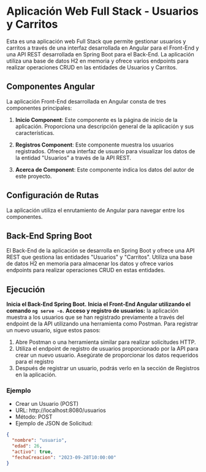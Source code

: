 # Aplicación Web Full Stack - Usuarios y Carritos

Esta es una aplicación web Full Stack que permite gestionar usuarios y carritos a través de una interfaz desarrollada en Angular para el Front-End y una API REST desarrollada en Spring Boot para el Back-End. La aplicación utiliza una base de datos H2 en memoria y ofrece varios endpoints para realizar operaciones CRUD en las entidades de Usuarios y Carritos.

## Componentes Angular

La aplicación Front-End desarrollada en Angular consta de tres componentes principales:

1. **Inicio Component**: Este componente es la página de inicio de la aplicación. Proporciona una descripción general de la aplicación y sus características.

2. **Registros Component**: Este componente muestra los usuarios registrados. Ofrece una interfaz de usuario para visualizar los datos de la entidad "Usuarios" a través de la API REST.

3. **Acerca de Component**: Este componente indica los datos del autor de este proyecto.

## Configuración de Rutas

La aplicación utiliza el enrutamiento de Angular para navegar entre los componentes.

## Back-End Spring Boot

El Back-End de la aplicación se desarrolla en Spring Boot y ofrece una API REST que gestiona las entidades "Usuarios" y "Carritos". Utiliza una base de datos H2 en memoria para almacenar los datos y ofrece varios endpoints para realizar operaciones CRUD en estas entidades.

## Ejecución

**Inicia el Back-End Spring Boot.**
**Inicia el Front-End Angular utilizando el comando `ng serve -o`.**
**Acceso y registro de usuarios:** la aplicación muestra a los usuarios que se han registrado previamente a través del endpoint de la API utilizando una herramienta como Postman. Para registrar un nuevo usuario, sigue estos pasos:

1. Abre Postman o una herramienta similar para realizar solicitudes HTTP.
2. Utiliza el endpoint de registro de usuarios proporcionado por la API para crear un nuevo usuario. Asegúrate de proporcionar los datos requeridos para el registro
3. Después de registrar un usuario, podrás verlo en la sección de Registros en la aplicación.

### Ejemplo
- Crear un Usuario (POST)
- URL: http://localhost:8080/usuarios
- Método: POST
- Ejemplo de JSON de Solicitud: 
```json
{
  "nombre": "usuario",
  "edad": 26,
  "activo": true,
  "fechaCreacion": "2023-09-28T10:00:00"
}
```

